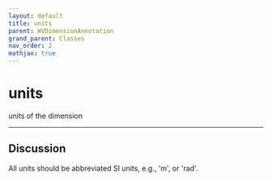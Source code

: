 ```yaml
---
layout: default
title: units
parent: WVDimensionAnnotation
grand_parent: Classes
nav_order: 2
mathjax: true
---
```


#  units

units of the dimension


---

## Discussion

  All units should be abbreviated SI units, e.g., 'm', or 'rad'.
  
